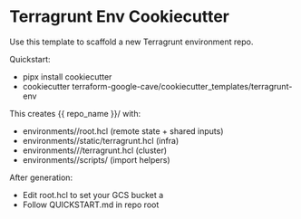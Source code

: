 # Terragrunt Env Cookiecutter

Use this template to scaffold a new Terragrunt environment repo.

Quickstart:
- pipx install cookiecutter
- cookiecutter terraform-google-cave/cookiecutter_templates/terragrunt-env

This creates {{ repo_name }}/ with:
- environments/<org>/root.hcl (remote state + shared inputs)
- environments/<org>/static/terragrunt.hcl (infra)
- environments/<org>/<environment>/terragrunt.hcl (cluster)
- environments/<org>/scripts/ (import helpers)

After generation:
- Edit root.hcl to set your GCS bucket a
- Follow QUICKSTART.md in repo root

